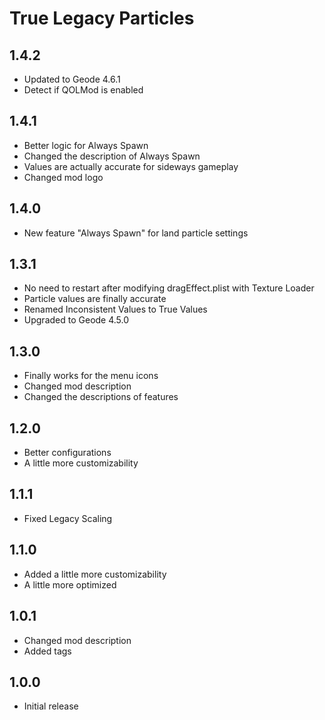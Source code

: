 # True Legacy Particles

## 1.4.2
- Updated to Geode 4.6.1
- Detect if QOLMod is enabled

## 1.4.1
- Better logic for Always Spawn
- Changed the description of Always Spawn
- Values are actually accurate for sideways gameplay
- Changed mod logo

## 1.4.0
- New feature "Always Spawn" for land particle settings

## 1.3.1
- No need to restart after modifying dragEffect.plist with Texture Loader
- Particle values are finally accurate
- Renamed Inconsistent Values to True Values
- Upgraded to Geode 4.5.0

## 1.3.0
- Finally works for the menu icons
- Changed mod description
- Changed the descriptions of features

## 1.2.0
- Better configurations
- A little more customizability

## 1.1.1
- Fixed Legacy Scaling

## 1.1.0
- Added a little more customizability
- A little more optimized

## 1.0.1
- Changed mod description
- Added tags

## 1.0.0
- Initial release
